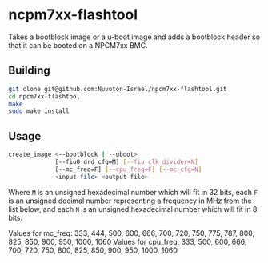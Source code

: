 # ncpm7xx-flashtool

Takes a bootblock image or a u-boot image and adds a bootblock header so that it
can be booted on a NPCM7xx BMC.

## Building

```bash
git clone git@github.com:Nuvoton-Israel/npcm7xx-flashtool.git
cd npcm7xx-flashtool
make
sudo make install
```

## Usage

```bash
create_image <--bootblock | --uboot>
             [--fiu0_drd_cfg=M] [--fiu_clk_divider=N]
             [--mc_freq=F] [--cpu_freq=F] [--mc_cfg=N]
             <input file> <output file>
```

Where `M` is an unsigned hexadecimal number which will fit in 32 bits, each `F`
is an unsigned decimal number representing a frequency in MHz from the list
below, and each `N` is an unsigned hexadecimal number which will fit in 8 bits.

Values for mc\_freq:  333, 444, 500, 600, 666, 700, 720, 750, 775, 787, 800, 825,
                      850, 900, 950, 1000, 1060
Values for cpu\_freq: 333, 500, 600, 666, 700, 720, 750, 800, 825, 850, 900,
                      950, 1000, 1060
